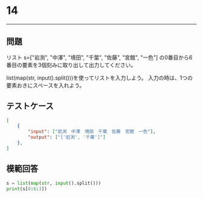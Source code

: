 # 14

---
## 問題

リスト s=["岩渕", "中澤", "境田", "千葉", "佐藤", "宮館", "一色"] の0番目から6番目の要素を3個刻みに取り出して出力してください。

list(map(str, input().split()))を使ってリストを入力しよう。
入力の時は、1つの要素おきにスペースを入れよう。
## テストケース

```json
[
	{
		"input": ["岩渕　中澤　境田　千葉　佐藤　宮館　一色"],
		"output": ["['岩渕', '千葉']"]
  	},
]
```

## 模範回答
```python
s = list(map(str, input().split()))
print(s[0:6:3])
```